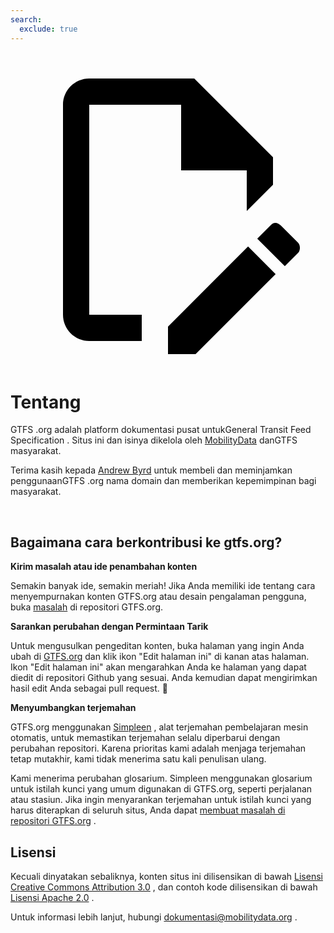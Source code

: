 ```yaml
---
search:
  exclude: true
---
```


<a class="pencil-link" href="https://github.com/MobilityData/gtfs.org/blob/main/docs/about.id.md" title="Edit this page" target="_blank">
    <svg class="pencil" xmlns="http://www.w3.org/2000/svg" viewBox="0 0 24 24"><path d="M10 20H6V4h7v5h5v3.1l2-2V8l-6-6H6c-1.1 0-2 .9-2 2v16c0 1.1.9 2 2 2h4v-2m10.2-7c.1 0 .3.1.4.2l1.3 1.3c.2.2.2.6 0 .8l-1 1-2.1-2.1 1-1c.1-.1.2-.2.4-.2m0 3.9L14.1 23H12v-2.1l6.1-6.1 2.1 2.1Z"/></svg>
  </a>

<style>
  .md-nav .md-nav--secondary {
      display : none !important ;
    }
</style>

# Tentang

GTFS .org adalah platform dokumentasi pusat untukGeneral Transit Feed Specification . Situs ini dan isinya dikelola oleh [MobilityData](https://mobilitydata.org/) danGTFS masyarakat.

Terima kasih kepada [Andrew Byrd](https://www.linkedin.com/in/byrdandrew) untuk membeli dan meminjamkan penggunaanGTFS .org nama domain dan memberikan kepemimpinan bagi masyarakat.

<br/>

## Bagaimana cara berkontribusi ke gtfs.org?

**Kirim masalah atau ide penambahan konten**

Semakin banyak ide, semakin meriah! Jika Anda memiliki ide tentang cara menyempurnakan konten GTFS.org atau desain pengalaman pengguna, buka [masalah](https://github.com/MobilityData/gtfs.org/issues/new) di repositori GTFS.org.

**Sarankan perubahan dengan Permintaan Tarik**

Untuk mengusulkan pengeditan konten, buka halaman yang ingin Anda ubah di [GTFS.org](https://gtfs.org/) dan klik ikon "Edit halaman ini" di kanan atas halaman. Ikon "Edit halaman ini" akan mengarahkan Anda ke halaman yang dapat diedit di repositori Github yang sesuai. Anda kemudian dapat mengirimkan hasil edit Anda sebagai pull request. 📝

**Menyumbangkan terjemahan**

GTFS.org menggunakan [Simpleen](https://simpleen.io/) , alat terjemahan pembelajaran mesin otomatis, untuk memastikan terjemahan selalu diperbarui dengan perubahan repositori. Karena prioritas kami adalah menjaga terjemahan tetap mutakhir, kami tidak menerima satu kali penulisan ulang.

Kami menerima perubahan glosarium. Simpleen menggunakan glosarium untuk istilah kunci yang umum digunakan di GTFS.org, seperti perjalanan atau stasiun. Jika ingin menyarankan terjemahan untuk istilah kunci yang harus diterapkan di seluruh situs, Anda dapat [membuat masalah di repositori GTFS.org](https://github.com/MobilityData/gtfs.org/issues/new/choose) .

## Lisensi

Kecuali dinyatakan sebaliknya, konten situs ini dilisensikan di bawah [Lisensi Creative Commons Attribution 3.0](https://creativecommons.org/licenses/by/3.0/) , dan contoh kode dilisensikan di bawah [Lisensi Apache 2.0](https://www.apache.org/licenses/LICENSE-2.0) .

Untuk informasi lebih lanjut, hubungi [dokumentasi@mobilitydata.org](mailto:documentation@mobilitydata.org) .
